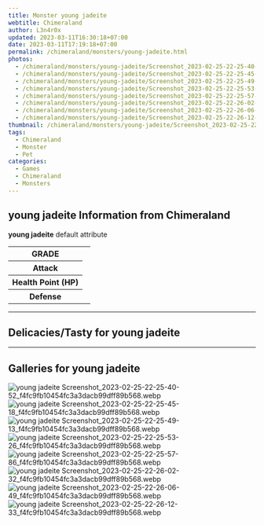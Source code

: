 ```yaml
---
title: Monster young jadeite
webtitle: Chimeraland
author: L3n4r0x
updated: 2023-03-11T16:30:18+07:00
date: 2023-03-11T17:19:18+07:00
permalink: /chimeraland/monsters/young-jadeite.html
photos:
  - /chimeraland/monsters/young-jadeite/Screenshot_2023-02-25-22-25-40-52_f4fc9fb10454fc3a3dacb99dff89b568.webp
  - /chimeraland/monsters/young-jadeite/Screenshot_2023-02-25-22-25-45-18_f4fc9fb10454fc3a3dacb99dff89b568.webp
  - /chimeraland/monsters/young-jadeite/Screenshot_2023-02-25-22-25-49-13_f4fc9fb10454fc3a3dacb99dff89b568.webp
  - /chimeraland/monsters/young-jadeite/Screenshot_2023-02-25-22-25-53-26_f4fc9fb10454fc3a3dacb99dff89b568.webp
  - /chimeraland/monsters/young-jadeite/Screenshot_2023-02-25-22-25-57-86_f4fc9fb10454fc3a3dacb99dff89b568.webp
  - /chimeraland/monsters/young-jadeite/Screenshot_2023-02-25-22-26-02-32_f4fc9fb10454fc3a3dacb99dff89b568.webp
  - /chimeraland/monsters/young-jadeite/Screenshot_2023-02-25-22-26-06-49_f4fc9fb10454fc3a3dacb99dff89b568.webp
  - /chimeraland/monsters/young-jadeite/Screenshot_2023-02-25-22-26-12-33_f4fc9fb10454fc3a3dacb99dff89b568.webp
thumbnail: /chimeraland/monsters/young-jadeite/Screenshot_2023-02-25-22-25-40-52_f4fc9fb10454fc3a3dacb99dff89b568.webp
tags:
  - Chimeraland
  - Monster
  - Pet
categories:
  - Games
  - Chimeraland
  - Monsters
---
```


<section id="bootstrap-wrapper"><link rel="stylesheet" href="https://rawcdn.githack.com/dimaslanjaka/Web-Manajemen/0c3b5aa1813bd4abcd2c11bf3e37928b15c28664/css/bootstrap-5-3-0-alpha3-wrapper.css"/><h2 id="attribute">young jadeite Information from Chimeraland</h2><p><b>young jadeite</b> default attribute <table><tr><th>GRADE</th><td></td></tr><tr><th>Attack</th><td></td></tr><tr><th>Health Point (HP)</th><td></td></tr><tr><th>Defense</th><td></td></tr></table></p><hr/><h2 id="delicacies">Delicacies/Tasty for young jadeite</h2><div class="text-white bg-dark"></div><hr/><div id="gallery"><h2>Galleries for young jadeite</h2><div class="row"><div class="col-lg-6 col-12"><img src="/chimeraland/monsters/young-jadeite/Screenshot_2023-02-25-22-25-40-52_f4fc9fb10454fc3a3dacb99dff89b568.webp" alt="young jadeite Screenshot_2023-02-25-22-25-40-52_f4fc9fb10454fc3a3dacb99dff89b568.webp"/></div><div class="col-lg-6 col-12"><img src="/chimeraland/monsters/young-jadeite/Screenshot_2023-02-25-22-25-45-18_f4fc9fb10454fc3a3dacb99dff89b568.webp" alt="young jadeite Screenshot_2023-02-25-22-25-45-18_f4fc9fb10454fc3a3dacb99dff89b568.webp"/></div><div class="col-lg-6 col-12"><img src="/chimeraland/monsters/young-jadeite/Screenshot_2023-02-25-22-25-49-13_f4fc9fb10454fc3a3dacb99dff89b568.webp" alt="young jadeite Screenshot_2023-02-25-22-25-49-13_f4fc9fb10454fc3a3dacb99dff89b568.webp"/></div><div class="col-lg-6 col-12"><img src="/chimeraland/monsters/young-jadeite/Screenshot_2023-02-25-22-25-53-26_f4fc9fb10454fc3a3dacb99dff89b568.webp" alt="young jadeite Screenshot_2023-02-25-22-25-53-26_f4fc9fb10454fc3a3dacb99dff89b568.webp"/></div><div class="col-lg-6 col-12"><img src="/chimeraland/monsters/young-jadeite/Screenshot_2023-02-25-22-25-57-86_f4fc9fb10454fc3a3dacb99dff89b568.webp" alt="young jadeite Screenshot_2023-02-25-22-25-57-86_f4fc9fb10454fc3a3dacb99dff89b568.webp"/></div><div class="col-lg-6 col-12"><img src="/chimeraland/monsters/young-jadeite/Screenshot_2023-02-25-22-26-02-32_f4fc9fb10454fc3a3dacb99dff89b568.webp" alt="young jadeite Screenshot_2023-02-25-22-26-02-32_f4fc9fb10454fc3a3dacb99dff89b568.webp"/></div><div class="col-lg-6 col-12"><img src="/chimeraland/monsters/young-jadeite/Screenshot_2023-02-25-22-26-06-49_f4fc9fb10454fc3a3dacb99dff89b568.webp" alt="young jadeite Screenshot_2023-02-25-22-26-06-49_f4fc9fb10454fc3a3dacb99dff89b568.webp"/></div><div class="col-lg-6 col-12"><img src="/chimeraland/monsters/young-jadeite/Screenshot_2023-02-25-22-26-12-33_f4fc9fb10454fc3a3dacb99dff89b568.webp" alt="young jadeite Screenshot_2023-02-25-22-26-12-33_f4fc9fb10454fc3a3dacb99dff89b568.webp"/></div></div></div></section>